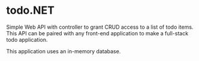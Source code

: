 # todo.NET
Simple Web API with controller to grant CRUD access to a list of todo items. This API can be paired with any front-end application to make a full-stack todo application.

This application uses an in-memory database.

